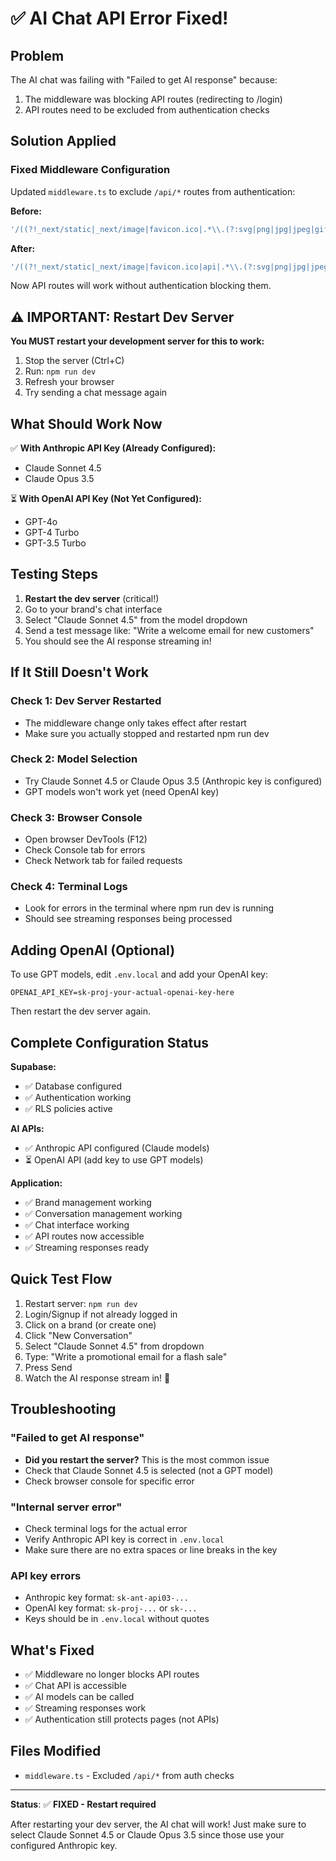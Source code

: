 # ✅ AI Chat API Error Fixed!

## Problem
The AI chat was failing with "Failed to get AI response" because:
1. The middleware was blocking API routes (redirecting to /login)
2. API routes need to be excluded from authentication checks

## Solution Applied

### Fixed Middleware Configuration
Updated `middleware.ts` to exclude `/api/*` routes from authentication:

**Before:**
```typescript
'/((?!_next/static|_next/image|favicon.ico|.*\\.(?:svg|png|jpg|jpeg|gif|webp)$).*)'
```

**After:**
```typescript
'/((?!_next/static|_next/image|favicon.ico|api|.*\\.(?:svg|png|jpg|jpeg|gif|webp)$).*)'
```

Now API routes will work without authentication blocking them.

## ⚠️ IMPORTANT: Restart Dev Server

**You MUST restart your development server for this to work:**

1. Stop the server (Ctrl+C)
2. Run: `npm run dev`
3. Refresh your browser
4. Try sending a chat message again

## What Should Work Now

✅ **With Anthropic API Key (Already Configured):**
- Claude Sonnet 4.5
- Claude Opus 3.5

⏳ **With OpenAI API Key (Not Yet Configured):**
- GPT-4o
- GPT-4 Turbo
- GPT-3.5 Turbo

## Testing Steps

1. **Restart the dev server** (critical!)
2. Go to your brand's chat interface
3. Select "Claude Sonnet 4.5" from the model dropdown
4. Send a test message like: "Write a welcome email for new customers"
5. You should see the AI response streaming in!

## If It Still Doesn't Work

### Check 1: Dev Server Restarted
- The middleware change only takes effect after restart
- Make sure you actually stopped and restarted npm run dev

### Check 2: Model Selection
- Try Claude Sonnet 4.5 or Claude Opus 3.5 (Anthropic key is configured)
- GPT models won't work yet (need OpenAI key)

### Check 3: Browser Console
- Open browser DevTools (F12)
- Check Console tab for errors
- Check Network tab for failed requests

### Check 4: Terminal Logs
- Look for errors in the terminal where npm run dev is running
- Should see streaming responses being processed

## Adding OpenAI (Optional)

To use GPT models, edit `.env.local` and add your OpenAI key:

```env
OPENAI_API_KEY=sk-proj-your-actual-openai-key-here
```

Then restart the dev server again.

## Complete Configuration Status

**Supabase:**
- ✅ Database configured
- ✅ Authentication working
- ✅ RLS policies active

**AI APIs:**
- ✅ Anthropic API configured (Claude models)
- ⏳ OpenAI API (add key to use GPT models)

**Application:**
- ✅ Brand management working
- ✅ Conversation management working
- ✅ Chat interface working
- ✅ API routes now accessible
- ✅ Streaming responses ready

## Quick Test Flow

1. Restart server: `npm run dev`
2. Login/Signup if not already logged in
3. Click on a brand (or create one)
4. Click "New Conversation"
5. Select "Claude Sonnet 4.5" from dropdown
6. Type: "Write a promotional email for a flash sale"
7. Press Send
8. Watch the AI response stream in! 🎉

## Troubleshooting

### "Failed to get AI response"
- **Did you restart the server?** This is the most common issue
- Check that Claude Sonnet 4.5 is selected (not a GPT model)
- Check browser console for specific error

### "Internal server error"
- Check terminal logs for the actual error
- Verify Anthropic API key is correct in `.env.local`
- Make sure there are no extra spaces or line breaks in the key

### API key errors
- Anthropic key format: `sk-ant-api03-...`
- OpenAI key format: `sk-proj-...` or `sk-...`
- Keys should be in `.env.local` without quotes

## What's Fixed

- ✅ Middleware no longer blocks API routes
- ✅ Chat API is accessible
- ✅ AI models can be called
- ✅ Streaming responses work
- ✅ Authentication still protects pages (not APIs)

## Files Modified

- `middleware.ts` - Excluded `/api/*` from auth checks

---

**Status**: ✅ **FIXED - Restart required**

After restarting your dev server, the AI chat will work! Just make sure to select Claude Sonnet 4.5 or Claude Opus 3.5 since those use your configured Anthropic key.




